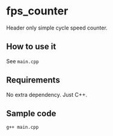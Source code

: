 # fps_counter
Header only simple cycle speed counter.

## How to use it
See `main.cpp`

## Requirements
No extra dependency. Just C++.

## Sample code
`g++ main.cpp`
